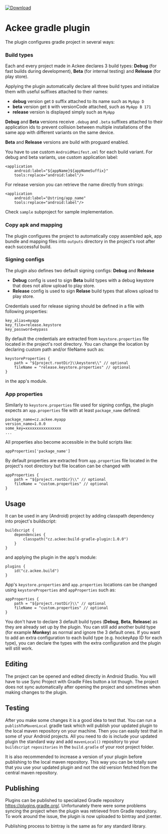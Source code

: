 [ ![Download](https://api.bintray.com/packages/ackeecz/gradle-plugin/build-gradle-plugin/images/download.svg) ](https://bintray.com/ackeecz/gradle-plugin/build-gradle-plugin/_latestVersion)
# Ackee gradle plugin

The plugin configures gradle project in several ways:

### Build types
Each and every project made in Ackee declares 3 build types:
**Debug** (for fast builds during development),
**Beta** (for internal testing) and
**Release** (for play store).

Applying the plugin automatically declare all three build types and initialize them with
useful suffixes attached to their names:
 - **debug** version get `D` suffix attached to its name such as `MyApp D`
 - **beta** version get `B` with versionCode attached, such as `MyApp B 171`
 - **release** version is displayed simply such as `MyApp`

**Debug** and **Beta** versions receive `.debug` and `.beta` suffixes attached to their application
ids to prevent collision between multiple installations of the same app with different variants on
the same device.

**Beta** and **Release** versions are build with proguard enabled.

You have to use custom `AndroidManifest.xml` for each build variant.
For debug and beta variants, use custom application label:
```
<application
    android:label="${appName}${appNameSuffix}"
    tools:replace="android:label"/>
```
For release version you can retrieve the name directly from strings:
```
<application
    android:label="@string/app_name"
    tools:replace="android:label"/>
```

Check `sample` subproject for sample implementation.

### Copy apk and mapping

The plugin configures the project to automatically copy assembled apk, app bundle and mapping files into
`outputs` directory in the project's root after each successful build.

### Signing configs

The plugin also defines two default signing configs: **Debug** and **Release**

- **Debug** config is used to sign **Beta** build types with a debug keystore that does not allow
upload to play store.
- **Release** config is used to sign **Relase** build types that allows upload to play store.

Credentials used for release signing should be defined in a file with following properties:
```
key_alias=myapp
key_file=release.keystore
key_password=mypass
```

By default the credentials are extracted from `keystore.properties` file located in the project's
root directory. You can change the location by declaring custom path and/or fileName such as:

```
keystoreProperties {
    path = "${project.rootDir}\\keystore\\" // optional
    fileName = "release.keystore.properties" // optional
}
```
in the app's module.

### App properties
Similarly to `keystore.properties` file used for signing configs, the plugin expects an
`app.properties` file with at least `package_name` defined:
```
package_name=cz.ackee.myapp
version_name=1.0.0
some_key=xxxxxxxxxxxxxxxx
...
```
All properties also become accessible in the build scripts like:
```
appProperties['package_name']
```
By default properties are extracted from `app.properties` file located in the project's
root directory but file location can be changed with
```
appProperties {
    path = "${project.rootDir}\\" // optional
    fileName = "custom.properties" // optional
}
```


## Usage

It can be used in any (Android) project by adding classpath dependency into project's buildscript:
```
buildscript {
    dependencies {
        classpath("cz.ackee:build-gradle-plugin:1.0.0")
    }
}
```

and applying the plugin in the app's module:

```
plugins {
    id("cz.ackee.build")
}
```

App's `keystore.properties` and `app.properties` locations can be changed using
`keystoreProperties` and `appProperties` such as:
```
appProperties {
    path = "${project.rootDir}\\" // optional
    fileName = "custom.properties" // optional
}
```

You don't have to declare 3 default build types (**Debug**, **Beta**, **Release**) as they are
already set up by the plugin. You can still add another build type (for example **Monkey**) as
normal and ignore the 3 default ones. If you want to add an extra configuration to each build type
(e.g. hockeyApp ID for each type), you can declare the types with the extra configuration and
the plugin will still work.

## Editing
The project can be opened and edited directly in Android Studio.
You will have to use Sync Project with Gradle Files button a lot though.
The project does not sync automatically after opening the project and sometimes when
making changes to the plugin.

## Testing
After you make some changes it is a good idea to test that. You can run a `publishToMavenLocal`
gradle task which will publish your updated plugin to the local maven repository on your machine.
Then you can easily test that in some of your Android projects. All you need to do is include your
updated plugin the standard way and add `mavenLocal()` repository to your `buildscript`
`repositories` in the `build.gradle` of your root project folder.

It is also recommended to increase a version of your plugin before publishing to the local maven
repository. This way you can be totally sure that you use your updated plugin and not the old version
fetched from the central maven repository.

## Publishing
Plugins can be published to specialized Gradle repository https://plugins.gradle.org/.
Unfortunately there were some problems syncing the project when the plugin was retrieved
from Gradle repository. To work around the issue, the plugin is now uploaded to bintray
and jcenter.

Publishing process to bintray is the same as for any standard library.
